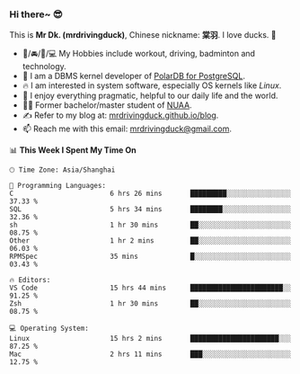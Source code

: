 ### Hi there~ 😎

This is **Mr Dk. (mrdrivingduck)**, Chinese nickname: **棠羽**. I love ducks. 🦆

- 💪/🚘/🏸/💻 My Hobbies include workout, driving, badminton and technology.
- 🍊 I am a DBMS kernel developer of [PolarDB for PostgreSQL](https://github.com/ApsaraDB/PolarDB-for-PostgreSQL).
- 🔥 I am interested in system software, especially OS kernels like *Linux*.
- 🔧 I enjoy everything pragmatic, helpful to our daily life and the world.
- 👨‍🎓 Former bachelor/master student of [NUAA](https://en.wikipedia.org/wiki/Nanjing_University_of_Aeronautics_and_Astronautics).
- ✍ Refer to my blog at: [mrdrivingduck.github.io/blog](https://mrdrivingduck.github.io/blog/).
- 📫 Reach me with this email: [mrdrivingduck@gmail.com](mailto:mrdrivingduck@gmail.com).

<!--START_SECTION:waka-->
📊 **This Week I Spent My Time On** 

```text
🕑︎ Time Zone: Asia/Shanghai

💬 Programming Languages: 
C                        6 hrs 26 mins       █████████░░░░░░░░░░░░░░░░   37.33 % 
SQL                      5 hrs 34 mins       ████████░░░░░░░░░░░░░░░░░   32.36 % 
sh                       1 hr 30 mins        ██░░░░░░░░░░░░░░░░░░░░░░░   08.75 % 
Other                    1 hr 2 mins         ██░░░░░░░░░░░░░░░░░░░░░░░   06.03 % 
RPMSpec                  35 mins             █░░░░░░░░░░░░░░░░░░░░░░░░   03.43 % 

🔥 Editors: 
VS Code                  15 hrs 44 mins      ███████████████████████░░   91.25 % 
Zsh                      1 hr 30 mins        ██░░░░░░░░░░░░░░░░░░░░░░░   08.75 % 

💻 Operating System: 
Linux                    15 hrs 2 mins       ██████████████████████░░░   87.25 % 
Mac                      2 hrs 11 mins       ███░░░░░░░░░░░░░░░░░░░░░░   12.75 % 
```


<!--END_SECTION:waka-->

<!-- ![Mr Dk.'s GitHub Stats](https://github-readme-stats.vercel.app/api?username=mrdrivingduck&count_private&show_icons=true&theme=buefy) -->

<!-- ![Most Used Languages](https://github-readme-stats.vercel.app/api/top-langs/?username=mrdrivingduck&exclude_repo=mips32-CPU,snort-tcp-socket&theme=buefy&layout=compact&langs_count=10) -->


<!--
**mrdrivingduck/mrdrivingduck** is a ✨ _special_ ✨ repository because its `README.md` (this file) appears on your GitHub profile.

Here are some ideas to get you started:

- 🔭 I’m currently working on ...
- 🌱 I’m currently learning ...
- 👯 I’m looking to collaborate on ...
- 🤔 I’m looking for help with ...
- 💬 Ask me about ...
- 📫 How to reach me: ...
- 😄 Pronouns: ...
- ⚡ Fun fact: ...
-->
